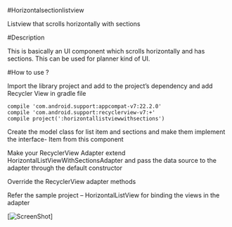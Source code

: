 #Horizontalsectionlistview

Listview that scrolls horizontally with sections

#Description

This is basically an UI component which scrolls horizontally and has sections. This can be used for planner kind of UI.

#How to use ?

Import the library project and add to the project’s dependency and add Recycler View  in  gradle file

    compile 'com.android.support:appcompat-v7:22.2.0'
    compile 'com.android.support:recyclerview-v7:+'
    compile project(':horizontallistviewwithsections')
    
Create the model class for list item and sections and make them implement the interface- Item from this component

Make your RecyclerView Adapter extend HorizontalListViewWithSectionsAdapter and pass the data source to the adapter through the default constructor 

Override the RecyclerView adapter methods

Refer the sample project – HorizontalListView for binding the views in the adapter

[![ScreenShot](horizontalsectionlistview/Demo_Video/image.gif)]


